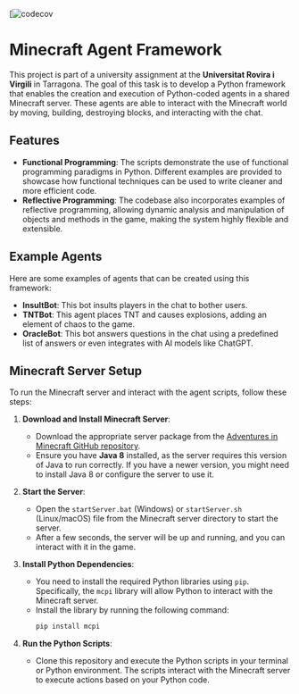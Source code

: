 [![codecov]([![codecov](https://codecov.io/gh/APozo04/minecraft-py-actions/graph/badge.svg?token=HKLF1MQHO3)](https://codecov.io/gh/APozo04/minecraft-py-actions))

# Minecraft Agent Framework

This project is part of a university assignment at the **Universitat Rovira i Virgili** in Tarragona. The goal of this task is to develop a Python framework that enables the creation and execution of Python-coded agents in a shared Minecraft server. These agents are able to interact with the Minecraft world by moving, building, destroying blocks, and interacting with the chat.

## Features
- **Functional Programming**: The scripts demonstrate the use of functional programming paradigms in Python. Different examples are provided to showcase how functional techniques can be used to write cleaner and more efficient code.
- **Reflective Programming**: The codebase also incorporates examples of reflective programming, allowing dynamic analysis and manipulation of objects and methods in the game, making the system highly flexible and extensible.
  
## Example Agents
Here are some examples of agents that can be created using this framework:
- **InsultBot**: This bot insults players in the chat to bother users.
- **TNTBot**: This agent places TNT and causes explosions, adding an element of chaos to the game.
- **OracleBot**: This bot answers questions in the chat using a predefined list of answers or even integrates with AI models like ChatGPT.

## Minecraft Server Setup

To run the Minecraft server and interact with the agent scripts, follow these steps:

1. **Download and Install Minecraft Server**:
   - Download the appropriate server package from the [Adventures in Minecraft GitHub repository](https://github.com/AdventuresInMinecraft/AdventuresInMinecraft-Linux).
   - Ensure you have **Java 8** installed, as the server requires this version of Java to run correctly. If you have a newer version, you might need to install Java 8 or configure the server to use it.

2. **Start the Server**:
   - Open the `startServer.bat` (Windows) or `startServer.sh` (Linux/macOS) file from the Minecraft server directory to start the server. 
   - After a few seconds, the server will be up and running, and you can interact with it in the game.

3. **Install Python Dependencies**:
   - You need to install the required Python libraries using `pip`. Specifically, the `mcpi` library will allow Python to interact with the Minecraft server.
   - Install the library by running the following command:
     ```bash
     pip install mcpi
     ```

4. **Run the Python Scripts**:
   - Clone this repository and execute the Python scripts in your terminal or Python environment. The scripts interact with the Minecraft server to execute actions based on your Python code.

